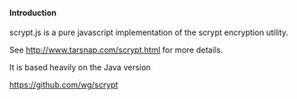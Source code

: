 #### Introduction
scrypt.js is a pure javascript implementation of the scrypt encryption utility.

See http://www.tarsnap.com/scrypt.html for more details.

It is based heavily on the Java version

https://github.com/wg/scrypt
